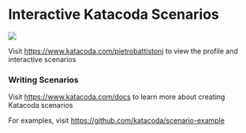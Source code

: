# Interactive Katacoda Scenarios

[![](http://shields.katacoda.com/katacoda/pietrobattistoni/count.svg)](https://www.katacoda.com/pietrobattistoni "Get your profile on Katacoda.com")

Visit https://www.katacoda.com/pietrobattistoni to view the profile and interactive scenarios

### Writing Scenarios
Visit https://www.katacoda.com/docs to learn more about creating Katacoda scenarios

For examples, visit https://github.com/katacoda/scenario-example
